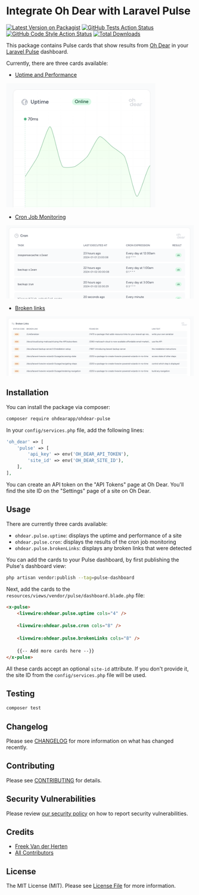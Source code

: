 # Integrate Oh Dear with Laravel Pulse

[![Latest Version on Packagist](https://img.shields.io/packagist/v/ohdearapp/ohdear-pulse.svg?style=flat-square)](https://packagist.org/packages/ohdearapp/ohdear-pulse)
[![GitHub Tests Action Status](https://img.shields.io/github/actions/workflow/status/ohdearapp/ohdear-pulse/run-tests.yml?branch=main&label=tests&style=flat-square)](https://github.com/ohdearapp/ohdear-pulse/actions?query=workflow%3Arun-tests+branch%3Amain)
[![GitHub Code Style Action Status](https://img.shields.io/github/actions/workflow/status/ohdearapp/ohdear-pulse/fix-php-code-style-issues.yml?branch=main&label=code%20style&style=flat-square)](https://github.com/ohdearapp/ohdear-pulse/actions?query=workflow%3A"Fix+PHP+code+style+issues"+branch%3Amain)
[![Total Downloads](https://img.shields.io/packagist/dt/ohdearapp/ohdear-pulse.svg?style=flat-square)](https://packagist.org/packages/ohdearapp/ohdear-pulse)

This package contains Pulse cards that show results from [Oh Dear](https://ohdear.app) in your [Laravel Pulse](https://pulse.laravel.com) dashboard.

Currently, there are three cards available:

- [Uptime and Performance](https://ohdear.app/docs/features/uptime-monitoring)

<img src="https://github.com/ohdearapp/ohdear-pulse/blob/main/docs/uptime.png?raw=true" width=400 />

- [Cron Job Monitoring](https://ohdear.app/docs/features/cron-job-monitoring)

![screenshot](https://github.com/ohdearapp/ohdear-pulse/blob/main/docs/cron.png?raw=true)

- [Broken links](https://ohdear.app/docs/features/broken-links-detection)

![screenshot](https://github.com/ohdearapp/ohdear-pulse/blob/main/docs/broken-links.png?raw=true)

## Installation

You can install the package via composer:

```bash
composer require ohdearapp/ohdear-pulse
```

In your `config/services.php` file, add the following lines:

```php
'oh_dear' => [
    'pulse' => [
        'api_key' => env('OH_DEAR_API_TOKEN'),
        'site_id' => env('OH_DEAR_SITE_ID'),
    ],
],
```

You can create an API token on the "API Tokens" page at Oh Dear. You'll find the site ID on the "Settings" page of a site on Oh Dear.

## Usage

There are currently three cards available:

- `ohdear.pulse.uptime`: displays the uptime and performance of a site
- `ohdear.pulse.cron`: displays the results of the cron job monitoring
- `ohdear.pulse.brokenLinks`: displays any broken links that were detected

You can add the cards to your Pulse dashboard, by first publishing the Pulse's dashboard view:

```bash
php artisan vendor:publish --tag=pulse-dashboard
```

Next, add the cards to the `resources/views/vendor/pulse/dashboard.blade.php` file:

```html
<x-pulse>
    <livewire:ohdear.pulse.uptime cols="4" />
    
    <livewire:ohdear.pulse.cron cols="8" />

    <livewire:ohdear.pulse.brokenLinks cols="8" />
    
    {{-- Add more cards here --}}
</x-pulse>
```

All these cards accept an optional `site-id` attribute. If you don't provide it, the site ID from the `config/services.php` file will be used.

## Testing

```bash
composer test
```

## Changelog

Please see [CHANGELOG](CHANGELOG.md) for more information on what has changed recently.

## Contributing

Please see [CONTRIBUTING](CONTRIBUTING.md) for details.

## Security Vulnerabilities

Please review [our security policy](../../security/policy) on how to report security vulnerabilities.

## Credits

- [Freek Van der Herten](https://github.com/freekmurze)
- [All Contributors](../../contributors)

## License

The MIT License (MIT). Please see [License File](LICENSE.md) for more information.

